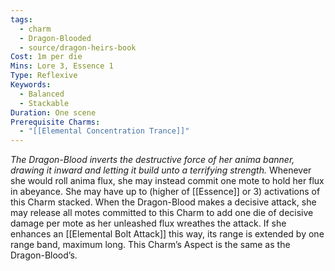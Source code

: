 ```yaml
---
tags:
  - charm
  - Dragon-Blooded
  - source/dragon-heirs-book
Cost: 1m per die
Mins: Lore 3, Essence 1
Type: Reflexive
Keywords:
  - Balanced
  - Stackable
Duration: One scene
Prerequisite Charms:
  - "[[Elemental Concentration Trance]]"
---
```

*The Dragon-Blood inverts the destructive force of her anima banner, drawing it inward and letting it build unto a terrifying strength.*
Whenever she would roll anima flux, she may instead commit one mote to hold her flux in abeyance. She may have up to (higher of [[Essence]] or 3) activations of this Charm stacked.
When the Dragon-Blood makes a decisive attack, she may release all motes committed to this Charm to add one die of decisive damage per mote as her unleashed flux wreathes the attack. If she enhances an [[Elemental Bolt Attack]] this way, its range is extended by one range band, maximum long.
This Charm’s Aspect is the same as the Dragon-Blood’s.